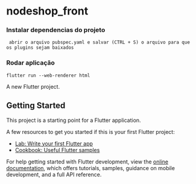 # nodeshop_front

### Instalar dependencias do projeto

```
 abrir o arquivo pubspec.yaml e salvar (CTRL + S) o arquivo para que os plugins sejam baixados
```
### Rodar aplicação
```
flutter run --web-renderer html
```

A new Flutter project.

## Getting Started

This project is a starting point for a Flutter application.

A few resources to get you started if this is your first Flutter project:

- [Lab: Write your first Flutter app](https://docs.flutter.dev/get-started/codelab)
- [Cookbook: Useful Flutter samples](https://docs.flutter.dev/cookbook)

For help getting started with Flutter development, view the
[online documentation](https://docs.flutter.dev/), which offers tutorials,
samples, guidance on mobile development, and a full API reference.



